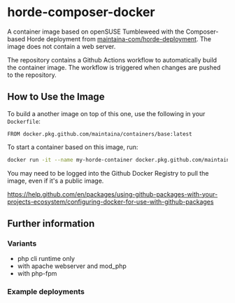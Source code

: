 # horde-composer-docker

A container image based on openSUSE Tumbleweed with the Composer-based Horde deployment from [maintaina-com/horde-deployment](https://github.com/maintaina-com/horde-deployment).
The image does not contain a web server.

The repository contains a Github Actions workflow to automatically build the container image. The workflow is triggered when changes are pushed to the repository.

## How to Use the Image

To build a another image on top of this one, use the following in your `Dockerfile`:
```Docker
FROM docker.pkg.github.com/maintaina/containers/base:latest
```

To start a container based on this image, run:
```bash
docker run -it --name my-horde-container docker.pkg.github.com/maintaina/containers/base:latest
```

You may need to be logged into the Github Docker Registry to pull the image, even if it's a public image.

https://help.github.com/en/packages/using-github-packages-with-your-projects-ecosystem/configuring-docker-for-use-with-github-packages

## Further information

### Variants

- php cli runtime only
- with apache webserver and mod_php
- with php-fpm

### Example deployments
